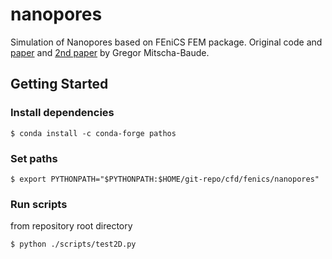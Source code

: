 # nanopores
Simulation of Nanopores based on FEniCS FEM package. Original code and [paper](https://doi.org/10.1016/j.jcp.2017.02.072) and [2nd paper](https://doi.org/10.1088/1361-6528/ab513e) by Gregor Mitscha-Baude.

## Getting Started

### Install dependencies

```console
$ conda install -c conda-forge pathos
```

### Set paths
```console
$ export PYTHONPATH="$PYTHONPATH:$HOME/git-repo/cfd/fenics/nanopores"
```

### Run scripts
from repository root directory
```console
$ python ./scripts/test2D.py
```
